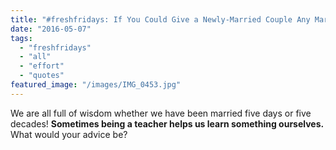 ```yaml
---
title: "#freshfridays: If You Could Give a Newly-Married Couple Any Marriage Advice"
date: "2016-05-07"
tags:
  - "freshfridays"
  - "all"
  - "effort"
  - "quotes"
featured_image: "/images/IMG_0453.jpg"
---
```


We are all full of wisdom whether we have been married five days or five decades! **Sometimes being a teacher helps us learn something ourselves.** What would your advice be?
